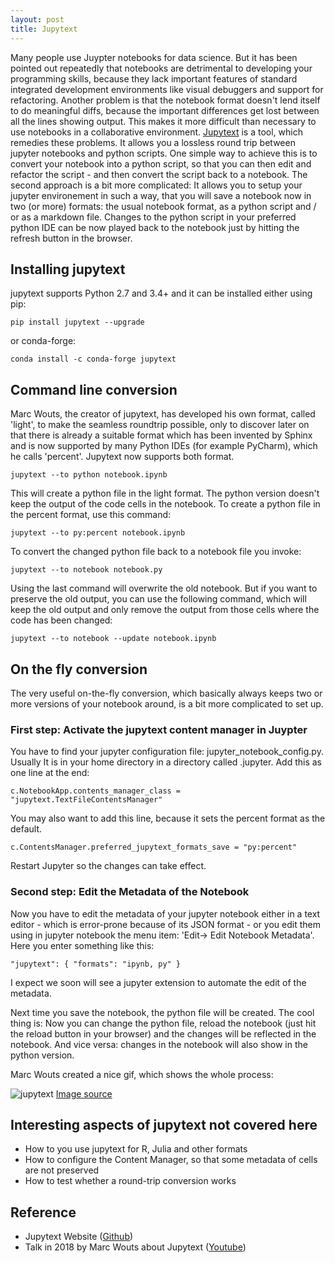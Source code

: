 ```yaml
---
layout: post
title: Jupytext
---
```

Many people use Juypter notebooks for data science. But it has been pointed out repeatedly that notebooks are detrimental to developing your programming skills, because they lack important features of standard integrated development environments like visual debuggers and support for refactoring. Another problem is that the notebook format doesn't lend itself to do meaningful diffs, because the important differences get lost between all the lines showing output. This makes it more difficult than necessary to use notebooks in a collaborative environment. [Jupytext](https://github.com/mwouts/jupytext) is a tool, which remedies these problems. It allows you a lossless round trip between jupyter notebooks and python scripts. One simple way to achieve this is to convert your notebook into a python script, so that you can then edit and refactor the script - and then convert the script back to a notebook. The second approach is a bit more complicated: It allows you to setup your jupyter environement in such a way, that you will save a notebook now in two (or more) formats: the usual notebook format,  as a python script and / or as a markdown file. Changes to the python script in your preferred python IDE can be now played back to the notebook just by hitting the refresh button in the browser. 

## Installing jupytext

jupytext supports Python 2.7 and 3.4+ and it can be installed either using pip:

``
pip install jupytext --upgrade
``

or conda-forge:

``
conda install -c conda-forge jupytext
``

## Command line conversion

Marc Wouts, the creator of jupytext, has developed his own format, called 'light', to make the seamless roundtrip possible, only to discover later on that there is already a suitable format which has been invented by Sphinx and is now supported by many Python IDEs (for example PyCharm), which he calls 'percent'. Jupytext now supports both format.

``
jupytext --to python notebook.ipynb 
``

This will create a python file in the light format. The python version doesn't keep the output of the code cells in the notebook. To create a python file in the percent format, use this command:

``
jupytext --to py:percent notebook.ipynb
``

To convert the changed python file back to a notebook file you invoke:

``
jupytext --to notebook notebook.py
``

Using the last command will overwrite the old notebook. But if you want to preserve the old output, you can use the following command, which will keep the old output and only remove the output from those cells where the code has been changed:

``
jupytext --to notebook --update notebook.ipynb 
``

## On the fly conversion

The very useful on-the-fly conversion, which basically always keeps two or more versions of your notebook around, is a bit more complicated to set up. 

### First step: Activate the jupytext content manager in Juypter

You have to find your jupyter configuration file: jupyter_notebook_config.py. Usually It is in your home directory in a directory called .jupyter. Add this as one line at the end:

``
c.NotebookApp.contents_manager_class = "jupytext.TextFileContentsManager"
``

You may also want to add this line, because it sets the percent format as the default.

``
c.ContentsManager.preferred_jupytext_formats_save = "py:percent"
``

Restart Jupyter so the changes can take effect. 

### Second step: Edit the Metadata of the Notebook
Now you have to edit the metadata of your jupyter notebook either in a text editor - which is error-prone because of its JSON format - or you edit them using in jupyter notebook the menu item: 'Edit-> Edit Notebook Metadata'. Here you enter something like this:

``
"jupytext": {
    "formats": "ipynb, py"
  }
``

I expect we soon will see a jupyter extension to automate the edit of the metadata. 

Next time you save the notebook, the python file will be created. The cool thing is: Now you can change the python file, reload the notebook (just hit the reload button in your browser) and the changes will be reflected in the notebook. And vice versa: changes in the notebook will also show in the python version. 

Marc Wouts created a nice gif,  which shows the whole process:

![jupytext](https://gist.githubusercontent.com/mwouts/13de42d8bb514e4acf6481c580feffd0/raw/b8dd28f44678f8c91f262da2381276fc4d03b00a/JupyterPyCharm.gif "jupytext in action") [Image source](https://github.com/mwouts/jupytext)

## Interesting aspects of jupytext not covered here

* How to you use jupytext for R, Julia and other formats
* How to configure the Content Manager, so that some metadata of cells are not preserved
* How to test whether a round-trip conversion works

## Reference
* Jupytext Website ([Github](https://github.com/mwouts/jupytext))
* Talk in 2018 by Marc Wouts about Jupytext ([Youtube](https://www.youtube.com/watch?v=y-VEZenk824&t=2523s))


